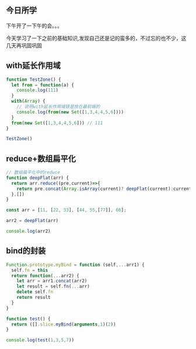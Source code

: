 ## 今日所学

下午开了一下午的会。。。

今天学习了一下之前的基础知识,发现自己还是记的蛮多的，不过忘的也不少，这几天再巩固巩固

## with延长作用域

```js
function TestZone() {
  let from = function(a) {
    console.log(111)
  }
  with(Array) {
    // 说明with延长作用域链是放在最前端的
    console.log(from(new Set([1,3,4,4,5,6])))
  }
  from(new Set([1,3,4,4,5,6])) // 111
}

TestZone()

```

## reduce+数组扁平化

```js
// 数组扁平化中的reduce
function deepFlat(arr) {
  return arr.reduce((pre,current)=>{
    return pre.concat(Array.isArray(current)? deepFlat(current):current)
  },[])
}

const arr = [11, [22, 33], [44, 55,[77]], 66];

arr2 = deepFlat(arr)

console.log(arr2)
```

## bind的封装

```js
Function.prototype.myBind = function (self,...arr1) {
  self.fn = this
  return function(...arr2) {
    let arr = arr1.concat(arr2)
    let result = self.fn(...arr)
    delete self.fn
    return result
  }
}

function test() {
  return ([].slice.myBind(arguments,1)(2))
}

console.log(test(1,3,5,7))
```









